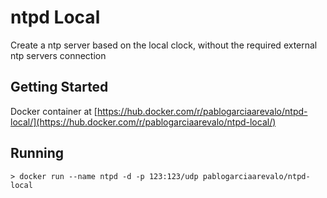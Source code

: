 # ntpd Local
Create a ntp server based on the local clock, without the required external ntp servers connection

## Getting Started

Docker container at [https://hub.docker.com/r/pablogarciaarevalo/ntpd-local/](https://hub.docker.com/r/pablogarciaarevalo/ntpd-local/)

## Running

```
> docker run --name ntpd -d -p 123:123/udp pablogarciaarevalo/ntpd-local
```
